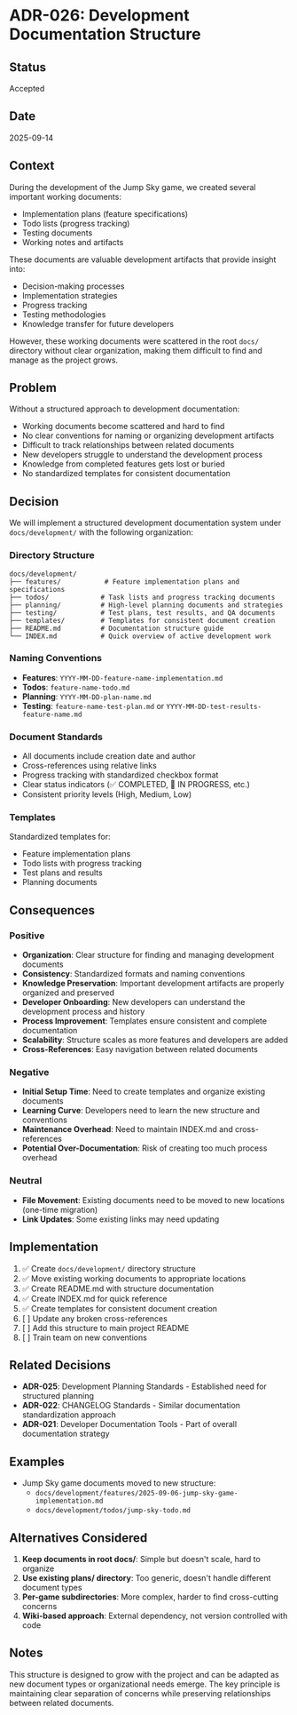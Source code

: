 # ADR-026: Development Documentation Structure

## Status
Accepted

## Date
2025-09-14

## Context
During the development of the Jump Sky game, we created several important working documents:
- Implementation plans (feature specifications)
- Todo lists (progress tracking)
- Testing documents
- Working notes and artifacts

These documents are valuable development artifacts that provide insight into:
- Decision-making processes
- Implementation strategies  
- Progress tracking
- Testing methodologies
- Knowledge transfer for future developers

However, these working documents were scattered in the root `docs/` directory without clear organization, making them difficult to find and manage as the project grows.

## Problem
Without a structured approach to development documentation:
- Working documents become scattered and hard to find
- No clear conventions for naming or organizing development artifacts
- Difficult to track relationships between related documents
- New developers struggle to understand the development process
- Knowledge from completed features gets lost or buried
- No standardized templates for consistent documentation

## Decision
We will implement a structured development documentation system under `docs/development/` with the following organization:

### Directory Structure
```
docs/development/
├── features/           # Feature implementation plans and specifications
├── todos/             # Task lists and progress tracking documents  
├── planning/          # High-level planning documents and strategies
├── testing/           # Test plans, test results, and QA documents
├── templates/         # Templates for consistent document creation
├── README.md          # Documentation structure guide
└── INDEX.md           # Quick overview of active development work
```

### Naming Conventions
- **Features**: `YYYY-MM-DD-feature-name-implementation.md`
- **Todos**: `feature-name-todo.md`
- **Planning**: `YYYY-MM-DD-plan-name.md`
- **Testing**: `feature-name-test-plan.md` or `YYYY-MM-DD-test-results-feature-name.md`

### Document Standards
- All documents include creation date and author
- Cross-references using relative links
- Progress tracking with standardized checkbox format
- Clear status indicators (✅ COMPLETED, 🔄 IN PROGRESS, etc.)
- Consistent priority levels (High, Medium, Low)

### Templates
Standardized templates for:
- Feature implementation plans
- Todo lists with progress tracking
- Test plans and results
- Planning documents

## Consequences

### Positive
- **Organization**: Clear structure for finding and managing development documents
- **Consistency**: Standardized formats and naming conventions
- **Knowledge Preservation**: Important development artifacts are properly organized and preserved
- **Developer Onboarding**: New developers can understand the development process and history
- **Process Improvement**: Templates ensure consistent and complete documentation
- **Scalability**: Structure scales as more features and developers are added
- **Cross-References**: Easy navigation between related documents

### Negative
- **Initial Setup Time**: Need to create templates and organize existing documents
- **Learning Curve**: Developers need to learn the new structure and conventions
- **Maintenance Overhead**: Need to maintain INDEX.md and cross-references
- **Potential Over-Documentation**: Risk of creating too much process overhead

### Neutral
- **File Movement**: Existing documents need to be moved to new locations (one-time migration)
- **Link Updates**: Some existing links may need updating

## Implementation
1. ✅ Create `docs/development/` directory structure
2. ✅ Move existing working documents to appropriate locations
3. ✅ Create README.md with structure documentation
4. ✅ Create INDEX.md for quick reference
5. ✅ Create templates for consistent document creation
6. [ ] Update any broken cross-references
7. [ ] Add this structure to main project README
8. [ ] Train team on new conventions

## Related Decisions
- **ADR-025**: Development Planning Standards - Established need for structured planning
- **ADR-022**: CHANGELOG Standards - Similar documentation standardization approach
- **ADR-021**: Developer Documentation Tools - Part of overall documentation strategy

## Examples
- Jump Sky game documents moved to new structure:
  - `docs/development/features/2025-09-06-jump-sky-game-implementation.md`
  - `docs/development/todos/jump-sky-todo.md`

## Alternatives Considered
1. **Keep documents in root docs/**: Simple but doesn't scale, hard to organize
2. **Use existing plans/ directory**: Too generic, doesn't handle different document types
3. **Per-game subdirectories**: More complex, harder to find cross-cutting concerns
4. **Wiki-based approach**: External dependency, not version controlled with code

## Notes
This structure is designed to grow with the project and can be adapted as new document types or organizational needs emerge. The key principle is maintaining clear separation of concerns while preserving relationships between related documents.